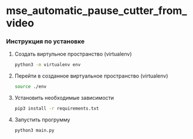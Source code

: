 # mse_automatic_pause_cutter_from_video

### Инструкция по установке
1. Создать виртульное пространство (virtualenv)
    ```bash
    python3 -m virtualenv env
    ```
2. Перейти в созданное виртуальное пространство (virtualenv)
    ```bash
   source ./env
    ```
3. Установить необходимые зависимости
    ```bash
    pip3 install -r requirements.txt
    ```
4. Запустить прогрумму
    ```bash
    python3 main.py
    ```
